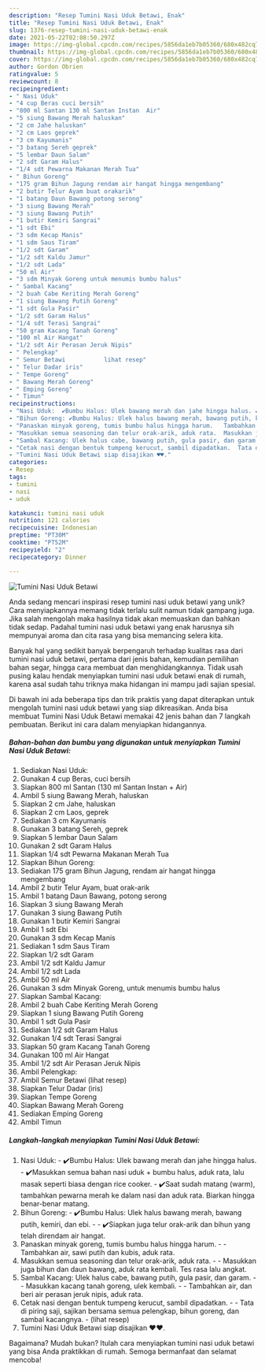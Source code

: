 ```yaml
---
description: "Resep Tumini Nasi Uduk Betawi, Enak"
title: "Resep Tumini Nasi Uduk Betawi, Enak"
slug: 1376-resep-tumini-nasi-uduk-betawi-enak
date: 2021-05-22T02:08:50.297Z
image: https://img-global.cpcdn.com/recipes/5856da1eb7b05360/680x482cq70/tumini-nasi-uduk-betawi-foto-resep-utama.jpg
thumbnail: https://img-global.cpcdn.com/recipes/5856da1eb7b05360/680x482cq70/tumini-nasi-uduk-betawi-foto-resep-utama.jpg
cover: https://img-global.cpcdn.com/recipes/5856da1eb7b05360/680x482cq70/tumini-nasi-uduk-betawi-foto-resep-utama.jpg
author: Gordon Obrien
ratingvalue: 5
reviewcount: 8
recipeingredient:
- " Nasi Uduk"
- "4 cup Beras cuci bersih"
- "800 ml Santan 130 ml Santan Instan  Air"
- "5 siung Bawang Merah haluskan"
- "2 cm Jahe haluskan"
- "2 cm Laos geprek"
- "3 cm Kayumanis"
- "3 batang Sereh geprek"
- "5 lembar Daun Salam"
- "2 sdt Garam Halus"
- "1/4 sdt Pewarna Makanan Merah Tua"
- " Bihun Goreng"
- "175 gram Bihun Jagung rendam air hangat hingga mengembang"
- "2 butir Telur Ayam buat orakarik"
- "1 batang Daun Bawang potong serong"
- "3 siung Bawang Merah"
- "3 siung Bawang Putih"
- "1 butir Kemiri Sangrai"
- "1 sdt Ebi"
- "3 sdm Kecap Manis"
- "1 sdm Saus Tiram"
- "1/2 sdt Garam"
- "1/2 sdt Kaldu Jamur"
- "1/2 sdt Lada"
- "50 ml Air"
- "3 sdm Minyak Goreng untuk menumis bumbu halus"
- " Sambal Kacang"
- "2 buah Cabe Keriting Merah Goreng"
- "1 siung Bawang Putih Goreng"
- "1 sdt Gula Pasir"
- "1/2 sdt Garam Halus"
- "1/4 sdt Terasi Sangrai"
- "50 gram Kacang Tanah Goreng"
- "100 ml Air Hangat"
- "1/2 sdt Air Perasan Jeruk Nipis"
- " Pelengkap"
- " Semur Betawi           lihat resep"
- " Telur Dadar iris"
- " Tempe Goreng"
- " Bawang Merah Goreng"
- " Emping Goreng"
- " Timun"
recipeinstructions:
- "Nasi Uduk:  ✔️Bumbu Halus: Ulek bawang merah dan jahe hingga halus. ✔️Masukkan semua bahan nasi uduk + bumbu halus, aduk rata, lalu masak seperti biasa dengan rice cooker. ✔️Saat sudah matang (warm), tambahkan pewarna merah ke dalam nasi dan aduk rata. Biarkan hingga benar-benar matang."
- "Bihun Goreng: ✔️Bumbu Halus: Ulek halus bawang merah, bawang putih, kemiri, dan ebi.  ✔️Siapkan juga telur orak-arik dan bihun yang telah direndam air hangat."
- "Panaskan minyak goreng, tumis bumbu halus hingga harum.   Tambahkan air, sawi putih dan kubis, aduk rata."
- "Masukkan semua seasoning dan telur orak-arik, aduk rata.  Masukkan juga bihun dan daun bawang, aduk rata kembali. Tes rasa lalu angkat."
- "Sambal Kacang: Ulek halus cabe, bawang putih, gula pasir, dan garam.  Masukkan kacang tanah goreng, ulek kembali.  Tambahkan air, dan beri air perasan jeruk nipis, aduk rata."
- "Cetak nasi dengan bentuk tumpeng kerucut, sambil dipadatkan.  Tata di piring saji, sajikan bersama semua pelengkap, bihun goreng, dan sambal kacangnya.           (lihat resep)"
- "Tumini Nasi Uduk Betawi siap disajikan ♥️♥️."
categories:
- Resep
tags:
- tumini
- nasi
- uduk

katakunci: tumini nasi uduk 
nutrition: 121 calories
recipecuisine: Indonesian
preptime: "PT30M"
cooktime: "PT52M"
recipeyield: "2"
recipecategory: Dinner

---
```



![Tumini Nasi Uduk Betawi](https://img-global.cpcdn.com/recipes/5856da1eb7b05360/680x482cq70/tumini-nasi-uduk-betawi-foto-resep-utama.jpg)

Anda sedang mencari inspirasi resep tumini nasi uduk betawi yang unik? Cara menyiapkannya memang tidak terlalu sulit namun tidak gampang juga. Jika salah mengolah maka hasilnya tidak akan memuaskan dan bahkan tidak sedap. Padahal tumini nasi uduk betawi yang enak harusnya sih mempunyai aroma dan cita rasa yang bisa memancing selera kita.

Banyak hal yang sedikit banyak berpengaruh terhadap kualitas rasa dari tumini nasi uduk betawi, pertama dari jenis bahan, kemudian pemilihan bahan segar, hingga cara membuat dan menghidangkannya. Tidak usah pusing kalau hendak menyiapkan tumini nasi uduk betawi enak di rumah, karena asal sudah tahu triknya maka hidangan ini mampu jadi sajian spesial.




Di bawah ini ada beberapa tips dan trik praktis yang dapat diterapkan untuk mengolah tumini nasi uduk betawi yang siap dikreasikan. Anda bisa membuat Tumini Nasi Uduk Betawi memakai 42 jenis bahan dan 7 langkah pembuatan. Berikut ini cara dalam menyiapkan hidangannya.

<!--inarticleads1-->

##### Bahan-bahan dan bumbu yang digunakan untuk menyiapkan Tumini Nasi Uduk Betawi:

1. Sediakan  Nasi Uduk:
1. Gunakan 4 cup Beras, cuci bersih
1. Siapkan 800 ml Santan (130 ml Santan Instan + Air)
1. Ambil 5 siung Bawang Merah, haluskan
1. Siapkan 2 cm Jahe, haluskan
1. Siapkan 2 cm Laos, geprek
1. Sediakan 3 cm Kayumanis
1. Gunakan 3 batang Sereh, geprek
1. Siapkan 5 lembar Daun Salam
1. Gunakan 2 sdt Garam Halus
1. Siapkan 1/4 sdt Pewarna Makanan Merah Tua
1. Siapkan  Bihun Goreng:
1. Sediakan 175 gram Bihun Jagung, rendam air hangat hingga mengembang
1. Ambil 2 butir Telur Ayam, buat orak-arik
1. Ambil 1 batang Daun Bawang, potong serong
1. Siapkan 3 siung Bawang Merah
1. Gunakan 3 siung Bawang Putih
1. Gunakan 1 butir Kemiri Sangrai
1. Ambil 1 sdt Ebi
1. Gunakan 3 sdm Kecap Manis
1. Sediakan 1 sdm Saus Tiram
1. Siapkan 1/2 sdt Garam
1. Ambil 1/2 sdt Kaldu Jamur
1. Ambil 1/2 sdt Lada
1. Ambil 50 ml Air
1. Gunakan 3 sdm Minyak Goreng, untuk menumis bumbu halus
1. Siapkan  Sambal Kacang:
1. Ambil 2 buah Cabe Keriting Merah Goreng
1. Siapkan 1 siung Bawang Putih Goreng
1. Ambil 1 sdt Gula Pasir
1. Sediakan 1/2 sdt Garam Halus
1. Gunakan 1/4 sdt Terasi Sangrai
1. Siapkan 50 gram Kacang Tanah Goreng
1. Gunakan 100 ml Air Hangat
1. Ambil 1/2 sdt Air Perasan Jeruk Nipis
1. Ambil  Pelengkap:
1. Ambil  Semur Betawi           (lihat resep)
1. Siapkan  Telur Dadar (iris)
1. Siapkan  Tempe Goreng
1. Siapkan  Bawang Merah Goreng
1. Sediakan  Emping Goreng
1. Ambil  Timun




<!--inarticleads2-->

##### Langkah-langkah menyiapkan Tumini Nasi Uduk Betawi:

1. Nasi Uduk:  - ✔️Bumbu Halus: Ulek bawang merah dan jahe hingga halus. - ✔️Masukkan semua bahan nasi uduk + bumbu halus, aduk rata, lalu masak seperti biasa dengan rice cooker. - ✔️Saat sudah matang (warm), tambahkan pewarna merah ke dalam nasi dan aduk rata. Biarkan hingga benar-benar matang.
1. Bihun Goreng: - ✔️Bumbu Halus: Ulek halus bawang merah, bawang putih, kemiri, dan ebi. -  - ✔️Siapkan juga telur orak-arik dan bihun yang telah direndam air hangat.
1. Panaskan minyak goreng, tumis bumbu halus hingga harum.  -  - Tambahkan air, sawi putih dan kubis, aduk rata.
1. Masukkan semua seasoning dan telur orak-arik, aduk rata. -  - Masukkan juga bihun dan daun bawang, aduk rata kembali. Tes rasa lalu angkat.
1. Sambal Kacang: Ulek halus cabe, bawang putih, gula pasir, dan garam. -  - Masukkan kacang tanah goreng, ulek kembali. -  - Tambahkan air, dan beri air perasan jeruk nipis, aduk rata.
1. Cetak nasi dengan bentuk tumpeng kerucut, sambil dipadatkan. -  - Tata di piring saji, sajikan bersama semua pelengkap, bihun goreng, dan sambal kacangnya. -           (lihat resep)
1. Tumini Nasi Uduk Betawi siap disajikan ♥️♥️.




Bagaimana? Mudah bukan? Itulah cara menyiapkan tumini nasi uduk betawi yang bisa Anda praktikkan di rumah. Semoga bermanfaat dan selamat mencoba!
